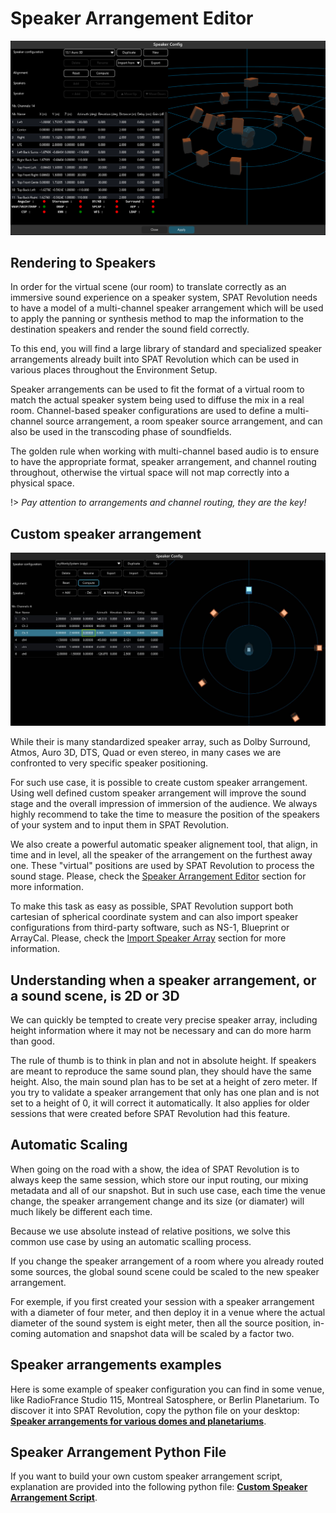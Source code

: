 # Speaker Arrangement Editor

![width=700, atl=Spat Revolution Speaker Config](include/SpatRevolution_SpeakerConfig_1.png)

## Rendering to Speakers

In order for the virtual scene (our room) to translate correctly as an immersive sound experience on a speaker system, SPAT Revolution needs to have a model of a multi-channel speaker arrangement which will be used to apply the panning or synthesis method to map the information to the destination speakers and render the sound field correctly.

To this end, you will find a large library of standard and specialized speaker arrangements already built into SPAT Revolution which can be used in various places throughout the Environment Setup.

Speaker arrangements can be used to fit the format of a virtual room to match the actual speaker system being used to diffuse the mix in a real room. Channel-based speaker configurations are used to define a multi-channel source arrangement, a room speaker source arrangement, and can also be used in the transcoding phase of soundfields.

The golden rule when working with multi-channel based audio is to ensure to have the appropriate format, speaker arrangement, and channel routing throughout, otherwise the virtual space will not map correctly into a physical space.

!> *Pay attention to arrangements and channel routing, they are the key!*

## Custom speaker arrangement

![width=700, atl=Spat Revolution Speaker Position](include/SpatRevolution_UserGuide_-039.jpg)

While their is many standardized speaker array, such as Dolby Surround, Atmos, Auro 3D, DTS, Quad or even stereo, in many cases we are confronted to very specific speaker positioning.

For such use case, it is possible to create custom speaker arrangement. Using well defined custom speaker arrangement will improve the sound stage and the overall impression of immersion of the audience. We always highly recommend to take the time to measure the position of the speakers of your system and to input them in SPAT Revolution.

We also create a powerful automatic speaker alignement tool, that align, in time and in level, all the speaker of the arrangement on the furthest away one. These "virtual" positions are used by SPAT Revolution to process the sound stage. Please, check the [Speaker Arrangement Editor](Spat_Environment_Speaker_Arrangement_Editor.md) section for more information. 

To make this task as easy as possible, SPAT Revolution support both cartesian of spherical coordinate system and can also import speaker configurations from third-party software, such as NS-1, Blueprint or ArrayCal. Please, check the [Import Speaker Array](Spat_Environment_Speaker_Arrangement_Editor.md) section for more information.

## Understanding when a speaker arrangement, or a sound scene, is 2D or 3D

We can quickly be tempted to create very precise speaker array, including height information where it may not be necessary and can do more harm than good.

The rule of thumb is to think in plan and not in absolute height. If speakers are meant to reproduce the same sound plan, they should have the same height. Also, the main sound plan has to be set at a height of zero meter. If you try to validate a speaker arrangement that only has one plan and is not set to a height of 0, it will correct it automatically. It also applies for older sessions that were created before SPAT Revolution had this feature.

## Automatic Scaling

When going on the road with a show, the idea of SPAT Revolution is to always keep the same session, which store our input routing, our mixing metadata and all of our snapshot. But in such use case, each time the venue change, the speaker arrangement change and its size (or diamater) will much likely be different each time.

Because we use absolute instead of relative positions, we solve this common use case by using an automatic scalling process. 

If you change the speaker arrangement of a room where you already routed some sources, the global sound scene could be scaled to the new speaker arrangement.

For exemple, if you first created your session with a speaker arrangement with a diameter of four meter, and then deploy it in a venue where the actual diameter of the sound system is eight meter, then all the source position, in-coming automation and snapshot data will be scaled by a factor two. 

<!-- TODO: add the image -->

## Speaker arrangements examples

Here is some example of speaker configuration you can find in some venue, like RadioFrance Studio 115, Montreal Satosphere, or Berlin Planetarium. To discover it into SPAT Revolution, copy the python file on your desktop: **[Speaker arrangements for various domes and planetariums](https://public.3.basecamp.com/p/pPtg3qFrUsxyPPmQ3b3JLPqW)**.

## Speaker Arrangement Python File

If you want to build your own custom speaker arrangement script, explanation are provided into the following python file:
**[Custom Speaker Arrangement Script](https://public.3.basecamp.com/p/rQStK3igPkaXisYS4Gs5sJ2g)**.
